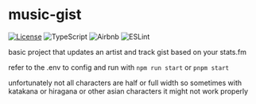 # music-gist

[![License](https://img.shields.io/github/license/ari-party/music-gist?style=for-the-badge)](./LICENSE)
![TypeScript](https://img.shields.io/badge/typescript-%23007ACC.svg?style=for-the-badge&logo=typescript&logoColor=white)
![Airbnb](https://img.shields.io/badge/Airbnb-%23ff5a5f.svg?style=for-the-badge&logo=Airbnb&logoColor=white)
![ESLint](https://img.shields.io/badge/ESLint-4B3263?style=for-the-badge&logo=eslint&logoColor=white)

basic project that updates an artist and track gist based on your stats.fm

refer to the .env to config and run with `npm run start` or `pnpm start`

unfortunately not all characters are half or full width so sometimes with katakana or hiragana or other asian characters it might not work properly
